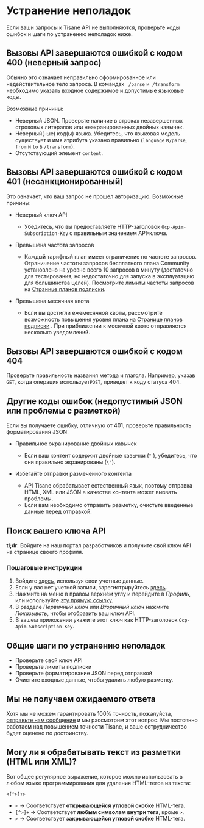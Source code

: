# Устранение неполадок
Если ваши запросы к Tisane API не выполняются, проверьте коды ошибок и шаги по устранению неполадок ниже.

## Вызовы API завершаются ошибкой с кодом 400 (неверный запрос)

Обычно это означает неправильно сформированное или недействительное тело запроса. В командах ` /parse` и` /transform` необходимо указать входное содержимое и допустимые языковые коды.

Возможные причины:

- Неверный JSON. Проверьте наличие в строках незавершенных строковых литералов или неэкранированных двойных кавычек.
- Неверный(-ые) код(ы) языка. Убедитесь, что языковая модель существует и имя атрибута указано правильно (`language` в`/parse`, `from` и `to` в `/transform`).
- Отсутствующий элемент `content`.

## Вызовы API завершаются ошибкой с кодом 401 (несанкционированный)

Это означает, что ваш запрос не прошел авторизацию. Возможные причины:

- Неверный ключ API
  - Убедитесь, что вы предоставляете HTTP-заголовок `Ocp-Apim-Subscription-Key` с правильным значением API-ключа.

- Превышена частота запросов
  - Каждый тарифный план имеет ограничение по частоте запросов. Ограничение частоты запросов бесплатного плана Community установлено на уровне всего 10 запросов в минуту (достаточно для тестирования, но недостаточно для запуска в эксплуатацию для большинства целей). Посмотрите лимиты частоты запросов на [Странице планов подписки](https://tisane.ai/subscription-plans/).

- Превышена месячная квота
  - Если вы достигли ежемесячной квоты, рассмотрите возможность повышения уровня плана на [Странице планов подписки](https://tisane.ai/subscription-plans/) . При приближении к месячной квоте отправляется несколько уведомлений.

## Вызовы API завершаются ошибкой с кодом 404

Проверьте правильность названия метода и глагола. Например, указав `GET`, когда операция использует`POST`, приведет к коду статуса 404.

##  Другие коды ошибок (недопустимый JSON или проблемы с разметкой)

Если вы получаете ошибку, отличную от 401, проверьте правильность форматирования JSON:

- Правильное экранирование двойных кавычек
  - Если ваш контент содержит двойные кавычки (`"` ), убедитесь, что они правильно экранированы (`\"`).

- Избегайте отправки размеченного контента
  - API Tisane обрабатывает естественный язык, поэтому отправка HTML, XML или JSON в качестве контента может вызвать проблемы.
  - Если вам необходимо отправить разметку, очистьте введенные данные перед отправкой.

##  Поиск вашего ключа API

**tl;dr**: Войдите на наш портал разработчиков и получите свой ключ API на странице своего профиля.

### Пошаговые инструкции

1. Войдите [здесь](https://dev.tisane.ai/signin/), используя свои учетные данные.
2. Если у вас нет учетной записи, зарегистрируйтесь [здесь](https://dev.tisane.ai/signup/).
3. Нажмите на меню в правом верхнем углу и перейдите в *Профиль*, или используйте [эту прямую ссылку](https://dev.tisane.ai/profile).
4. В разделе *Первичный ключ* или *Вторичный ключ* нажмите *Показывать*, чтобы отобразить ваш ключ API.
5. В вашем приложении укажите этот ключ как HTTP-заголовок `Ocp-Apim-Subscription-Key`.

##  Общие шаги по устранению неполадок

- Проверьте свой ключ API 
- Проверьте лимиты подписки
- Проверьте форматирование JSON перед отправкой
- Очистите входные данные, чтобы удалить любую разметку.

## Мы не получаем ожидаемого ответа

Хотя мы не можем гарантировать 100% точность, пожалуйста, [отправьте нам сообщение](https://tisane.ai/contact-us/#support) и мы рассмотрим этот вопрос. Мы постоянно работаем над повышением точности Tisane, и ваше сотрудничество будет оценено по достоинству.

## Могу ли я обрабатывать текст из разметки (HTML или XML)?

Вот общее регулярное выражение, которое можно использовать в любом языке программирования для удаления HTML-тегов из текста:

`<[^>]+>`

- `<` → Соответствует **открывающейся угловой скобке** HTML-тега.
- `[^>]+` → Соответствует **любым символам внутри тега**, кроме `>`.
- `>` → Соответствует  **закрывающейся угловой скобке** HTML-тега.
